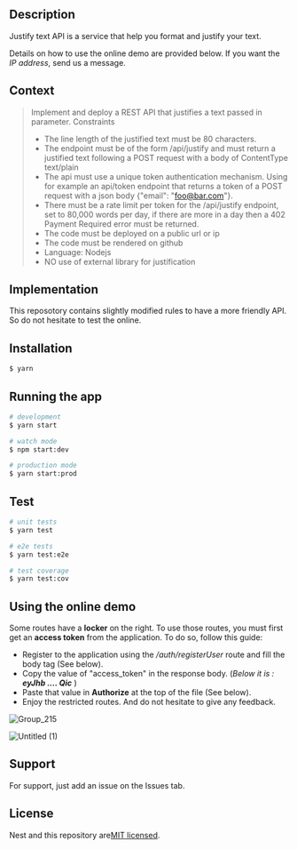 ## Description

Justify text API is a service that help you format and justify your text.

Details on how to use the online demo are provided below. If you want the *IP address*, send us a message.


## Context

> Implement and deploy a REST API that justifies a text passed in parameter.
> Constraints
>
> - The line length of the justified text must be 80 characters.
> - The endpoint must be of the form /api/justify and must return a justified text following a POST request with a body of ContentType text/plain
> - The api must use a unique token authentication mechanism. Using for example an api/token endpoint that returns a token of a POST request with a json body {"email": "foo@bar.com"}.
> - There must be a rate limit per token for the /api/justify endpoint, set to 80,000 words per day, if there are more in a day then a 402 Payment Required error must be returned.
> - The code must be deployed on a public url or ip
> - The code must be rendered on github
> - Language: Nodejs
> - NO use of external library for justification

## Implementation

This reposotory contains slightly modified rules to have a more friendly API. So do not hesitate to test the online.

## Installation

```bash
$ yarn
```

## Running the app

```bash
# development
$ yarn start

# watch mode
$ npm start:dev

# production mode
$ yarn start:prod
```

## Test

```bash
# unit tests
$ yarn test

# e2e tests
$ yarn test:e2e

# test coverage
$ yarn test:cov
```

## Using the online demo

Some routes have a **locker** on the right. To use those routes, you must first get an **access token** from the application. To do so, follow this guide:
- Register to the application using the */auth/registerUser* route and fill the body tag (See below).
- Copy the value of "access_token" in the response body. (*Below it is : **eyJhb .... Qic*** )
- Paste that value in **Authorize** at the top of the file (See below). 
- Enjoy the restricted routes. And do not hesitate to give any feedback.

![Group_215](https://user-images.githubusercontent.com/18710740/135813057-3024d3d4-a540-42b7-8c88-0d9374d83733.png)


![Untitled (1)](https://user-images.githubusercontent.com/18710740/135813302-5be9c32a-35c2-4de7-9aee-e161d64f19ce.png)
## Support

For support, just add an issue on the Issues tab.

## License

Nest and this repository are[MIT licensed](LICENSE).
